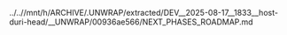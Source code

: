 ../..//mnt/h/ARCHIVE/.UNWRAP/extracted/DEV__2025-08-17__1833__host-duri-head/__UNWRAP/00936ae566/NEXT_PHASES_ROADMAP.md
